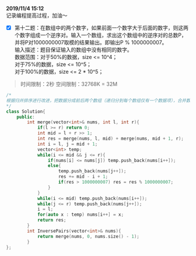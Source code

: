 **2019/11/4 15:12**  
记录编程提高过程，加油～
- [x] 第十二题：在数组中的两个数字，如果前面一个数字大于后面的数字，则这两个数字组成一个逆序对。输入一个数组，求出这个数组中的逆序对的总数P，并将P对1000000007取模的结果输出。即输出P % 1000000007。  
输入描述：题目保证输入的数组中没有相同的数字。      
数据范围：对于50%的数据，size <= 10^4；  
对于75%的数据，size <= 10^5；  
对于100%的数据，size <= 2 * 10^5；
> 时间限制：2秒  空间限制：32768K = 32M
```cpp
/*
根据归并排序进行改进，把数据分成前后两个数组（递归分到每个数组仅有一个数据项），合并数组，合并时，出现前面的数组值array[i]大于后面数组值array[j]时；则前面数组array[i] ~ array[mid]都是大于array[j]的，count += mid - i + 1。因为测试用例输出结果比较大，对每次返回的count mod 1000000007 求余。
*/
class Solution{
    public:
        int merge(vector<int>& nums, int l, int r){
            if(l >= r) return 0;
            int mid = l + r >> 1;
            int res = merge(nums, l, mid) + merge(nums, mid + 1, r);
            int i = l, j = mid + 1;
            vector<int> temp;
            while(i <= mid && j <= r){
                if(nums[i] <= nums[j]) temp.push_back(nums[i++]);
                else{
                    temp.push_back(nums[j++]);
                    res += mid - i + 1;
                    if(res > 1000000007) res = res % 1000000007;
                }
            }
            while(i <= mid) temp.push_back(nums[i++]);
            while(j <= r) temp.push_back(nums[j++]);
            i = l;
            for(auto x : temp) nums[i++] = x;
            return res;
        }
        int InversePairs(vector<int>& nums){
            return merge(nums, 0, nums.size() - 1);
        }
};
```

